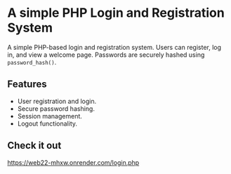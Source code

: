# A simple PHP Login and Registration System

A simple PHP-based login and registration system. Users can register, log in, and view a welcome page. Passwords are securely hashed using `password_hash()`.


## Features

- User registration and login.
- Secure password hashing.
- Session management.
- Logout functionality.

## Check it out
https://web22-mhxw.onrender.com/login.php
